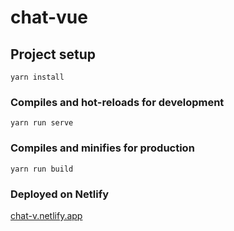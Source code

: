 # chat-vue

## Project setup
```
yarn install
```

### Compiles and hot-reloads for development
```
yarn run serve
```

### Compiles and minifies for production
```
yarn run build
```
### Deployed on Netlify
[chat-v.netlify.app](https://chat-v.netlify.app)
